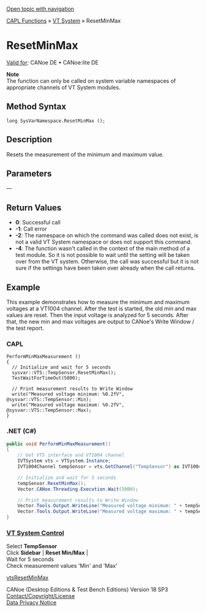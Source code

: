 [Open topic with navigation](../../../../../CANoeDEFamily.htm#Topics/CAPLFunctions/VTSystem/Functions/CAPLfunctionVTSResetMinMax.md)

[CAPL Functions](../../CAPLfunctions.md) » [VT System](../CAPLfunctionsVTSystemOverview.md) » ResetMinMax

# ResetMinMax

[Valid for](../../../Shared/FeatureAvailability.md): CANoe DE • CANoe:lite DE

**Note**  
The function can only be called on system variable namespaces of appropriate channels of VT System modules.

## Method Syntax

`long SysVarNamespace.ResetMinMax ();`

## Description

Resets the measurement of the minimum and maximum value.

## Parameters

—

## Return Values

- **0**: Successful call
- **-1**: Call error
- **-2**: The namespace on which the command was called does not exist, is not a valid VT System namespace or does not support this command.
- **-4**: The function wasn't called in the context of the main method of a test module. So it is not possible to wait until the setting will be taken over from the VT system. Otherwise, the call was successful but it is not sure if the settings have been taken over already when the call returns.

## Example

This example demonstrates how to measure the minimum and maximum voltages at a VT1004 channel. After the test is started, the old min and max values are reset. Then the input voltage is analyzed for 5 seconds. After that, the new min and max voltages are output to CANoe's Write Window / the test report.

### CAPL

```capl
PerformMinMaxMeasurement ()
{
  // Initialize and wait for 5 seconds
  sysvar::VTS::TempSensor.ResetMinMax();
  TestWaitForTimeOut(5000);

  // Print measurement results to Write Window
  write("Measured voltage minimum: %0.2fV", @sysvar::VTS::TempSensor::Min);
  write("Measured voltage maximum: %0.2fV", @sysvar::VTS::TempSensor::Max);
}
```

### .NET (C#)

```csharp
public void PerformMinMaxMeasurement()
{
    // Get VTS interface and VT1004 channel
    IVTSystem vts = VTSystem.Instance;
    IVT1004Channel tempSensor = vts.GetChannel("TempSensor") as IVT1004Channel;

    // Initialize and wait for 5 seconds
    tempSensor.ResetMinMax();
    Vector.CANoe.Threading.Execution.Wait(5000);

    // Print measurement results to Write Window
    Vector.Tools.Output.WriteLine("Measured voltage minimum: " + tempSensor.Min.Value.ToString() + "V");
    Vector.Tools.Output.WriteLine("Measured voltage maximum: " + tempSensor.Max.Value.ToString() + "V");
}
```

### [VT System Control](../../../CANoeCANalyzer/VTSystem/VTSystemControl/VTSControl.md)

Select **TempSensor**  
Click **Sidebar** | **Reset Min/Max** |  
Wait for 5 seconds  
Check measurement values 'Min' and 'Max'

[vtsResetMinMax](CAPLfunctionVTSvtsResetMinMax.md)

CANoe (Desktop Editions & Test Bench Editions) Version 18 SP3  
[Contact/Copyright/License](../../../Shared/ContactCopyrightLicense.md)  
[Data Privacy Notice](https://www.vector.com/int/en/company/get-info/privacy-policy/)
